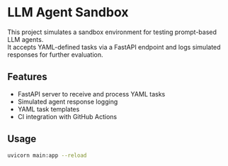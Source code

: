 # LLM Agent Sandbox

This project simulates a sandbox environment for testing prompt-based LLM agents.  
It accepts YAML-defined tasks via a FastAPI endpoint and logs simulated responses for further evaluation.

## Features
- FastAPI server to receive and process YAML tasks
- Simulated agent response logging
- YAML task templates
- CI integration with GitHub Actions

## Usage

```bash
uvicorn main:app --reload
